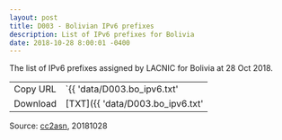 ```yaml
---
layout: post
title: D003 - Bolivian IPv6 prefixes
description: List of IPv6 prefixes for Bolivia
date: 2018-10-28 8:00:01 -0400
---
```


The list of IPv6 prefixes assigned by LACNIC for Bolivia at 28 Oct 2018.

|          |                                                |
| -------- | ---------------------------------------------- |
| Copy URL | `{{ 'data/D003.bo_ipv6.txt' | absolute_url }}` |
| Download | [TXT]({{ 'data/D003.bo_ipv6.txt'               | relative_url }}) |

Source: [cc2asn](https://www.cc2asn.com/data/bo_ipv6), 20181028
